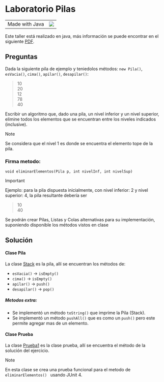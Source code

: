 # Laboratorio Pilas

<div align="center">
  <table>
    <tr>
      <td>
        Made with Java
      </td>
      <td>
        <img src="https://skillicons.dev/icons?i=java">
      </td>
    </tr>
  </table>
</div>

Este taller está realizado en java, más información se puede encontrar en el siguiente [PDF](info/Taller%20pilas.pdf "PDF").

## Preguntas

Dada la siguiente pila de ejemplo y teniedolos métodos: ```new Pila()```,
```esVacia()```, ```cima()```, ```apilar()```, ```desapilar()```:

> 10<br>
> 20<br>
> 12<br>
> 78<br>
> 40

Escribir un algoritmo que, dado una pila, un nivel inferior y un nivel
superior, elimine todos los elementos que se encuentran entre los
niveles indicados (inclusive). 
> [!NOTE]
> Se considera que el nivel 1 es donde se
encuentra el elemento tope de la pila.

### Firma metodo:
```
void eliminarElementos(Pila p, int nivelInf, int nivelSup)
```
> [!IMPORTANT]
> Ejemplo: para la pila dispuesta inicialmente, con nivel inferior: 2 y nivel
superior: 4, la pila resultante debería ser

> 10<br>
> 40

Se podrán crear Pilas, Listas y Colas alternativas para su
implementación, suponiendo disponible los métodos vistos en clase

## Solución

#### Clase Pila

La clase [Stack](src/tallerpilas/estructuras/Stack.java "Clase Stack") es la pila, allí se encuentran los métodos de:

- ```esVacia()``` ->  ```isEmpty()```
- ```cima()``` ->  ```isEmpty()```
- ```apilar()``` ->  ```push()```
- ```desapilar()``` ->  ```pop()```

##### Metodos extra:

- Se implementó un método ```toString()``` que imprime la Pila (Stack).
- Se implementó un método ```pushAll()``` que es como un ```push()``` pero este permite agregar mas de un elemento.


#### Clase Prueba

La clase [Prueba1](src/tallerpilas/tests/Prueba1.java "Clase Prueba") es la clase prueba, allí se encuentra el método de la solución del ejercicio. 

> [!NOTE]
> En esta clase se crea una prueba funcional para el metodo de ```eliminarElementos() ``` usando JUnit 4.
